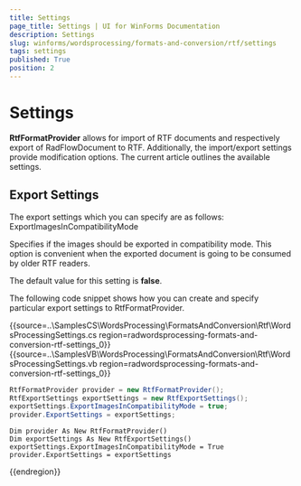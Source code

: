 ```yaml
---
title: Settings
page_title: Settings | UI for WinForms Documentation
description: Settings
slug: winforms/wordsprocessing/formats-and-conversion/rtf/settings
tags: settings
published: True
position: 2
---
```


# Settings

__RtfFormatProvider__ allows for import of RTF documents and respectively export of RadFlowDocument to RTF. Additionally, the import/export settings provide modification options. The current article outlines the available settings.
      

## Export Settings

The export settings which you can specify are as follows: ExportImagesInCompatibilityMode 

Specifies if the images should be exported in compatibility mode. This option is convenient when the exported document is going to be consumed by older RTF readers.
              

The default value for this setting is __false__.
              

The following code snippet shows how you can create and specify particular export settings to RtfFormatProvider.

{{source=..\SamplesCS\WordsProcessing\FormatsAndConversion\Rtf\WordsProcessingSettings.cs region=radwordsprocessing-formats-and-conversion-rtf-settings_0}} 
{{source=..\SamplesVB\WordsProcessing\FormatsAndConversion\Rtf\WordsProcessingSettings.vb region=radwordsprocessing-formats-and-conversion-rtf-settings_0}} 

````C#
RtfFormatProvider provider = new RtfFormatProvider();
RtfExportSettings exportSettings = new RtfExportSettings();
exportSettings.ExportImagesInCompatibilityMode = true;
provider.ExportSettings = exportSettings;

````
````VB.NET
Dim provider As New RtfFormatProvider()
Dim exportSettings As New RtfExportSettings()
exportSettings.ExportImagesInCompatibilityMode = True
provider.ExportSettings = exportSettings

````

{{endregion}}

